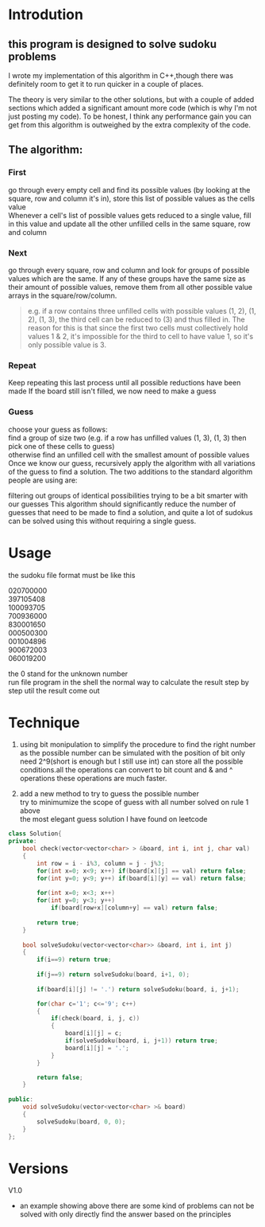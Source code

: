 # Introdution
## this program is designed to solve sudoku problems  

I wrote my implementation of this algorithm in C++,though there was definitely room to get it to run quicker in a couple of places.

The theory is very similar to the other solutions, but with a couple of added sections which added a significant amount more code (which is why I'm not just posting my code). To be honest, I think any performance gain you can get from this algorithm is outweighed by the extra complexity of the code.

## The algorithm:

### First 
go through every empty cell and find its possible values (by looking at the square, row and column it's in), store this list of possible values as the cells value   
Whenever a cell's list of possible values gets reduced to a single value, fill in this value and update all the other unfilled cells in the same square, row and column   

### Next 
go through every square, row and column and look for groups of possible values which are the same. If any of these groups have the same size as their amount of possible values, remove them from all other possible value arrays in the square/row/column.   
> e.g. if a row contains three unfilled cells with possible values (1, 2), (1, 2), (1, 3), the third cell can be reduced to (3) and thus filled in. The reason for this is that since the first two cells must collectively hold values 1 & 2, it's impossible for the third to cell to have value 1, so it's only possible value is 3.

### Repeat
Keep repeating this last process until all possible reductions have been made
If the board still isn't filled, we now need to make a guess

### Guess
choose your guess as follows:   
find a group of size two (e.g. if a row has unfilled values (1, 3), (1, 3) then pick one of these cells to guess)   
otherwise find an unfilled cell with the smallest amount of possible values
Once we know our guess, recursively apply the algorithm with all variations of the guess to find a solution.
The two additions to the standard algorithm people are using are:

filtering out groups of identical possibilities
trying to be a bit smarter with our guesses
This algorithm should significantly reduce the number of guesses that need to be made to find a solution, and quite a lot of sudokus can be solved using this without requiring a single guess.

# Usage
the sudoku file format must be like this   

020700000   
397105408   
100093705   
700936000   
830001650   
000500300   
001004896   
900672003   
060019200   

the 0 stand for the unknown number   
run file program in the shell 
the normal way to calculate the result step by step util the result come out

# Technique
1. using bit monipulation to simplify the procedure to find the right number   
as the possible number can be simulated with the position of bit
only need 2^9(short is enough but I still use int) can store all the possible conditions.all the operations can convert to bit count and & and ^ operations
these operations are much faster.

2. add a new method to try to guess the possible number   
try to minimumize the scope of guess with all number solved on rule 1 above   
the most elegant guess solution I have found on leetcode
```C++
class Solution{
private:
    bool check(vector<vector<char> > &board, int i, int j, char val)
    {
        int row = i - i%3, column = j - j%3;
        for(int x=0; x<9; x++) if(board[x][j] == val) return false;
        for(int y=0; y<9; y++) if(board[i][y] == val) return false;
        
        for(int x=0; x<3; x++)
        for(int y=0; y<3; y++)
            if(board[row+x][column+y] == val) return false;
        
        return true;
    }
    
    bool solveSudoku(vector<vector<char>> &board, int i, int j)
    {
        if(i==9) return true;
        
        if(j==9) return solveSudoku(board, i+1, 0);
        
        if(board[i][j] != '.') return solveSudoku(board, i, j+1);

        for(char c='1'; c<='9'; c++)
        {
            if(check(board, i, j, c))
            {
                board[i][j] = c;
                if(solveSudoku(board, i, j+1)) return true;
                board[i][j] = '.';
            }
        }

        return false;
    }
    
public:
    void solveSudoku(vector<vector<char> >& board) 
    {
        solveSudoku(board, 0, 0);
    }
};
```

# Versions
V1.0
* an example showing above 
there are some kind of problems can not be solved with only directly find the answer based on the principles